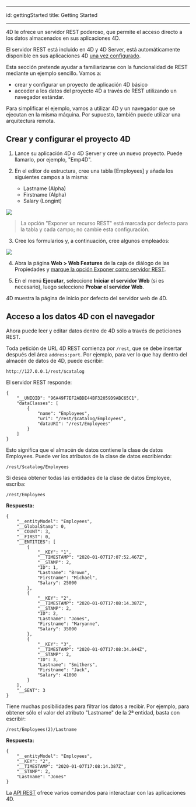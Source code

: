 - - -
id: gettingStarted title: Getting Started
- - -

4D le ofrece un servidor REST poderoso, que permite el acceso directo a los datos almacenados en sus aplicaciones 4D.

El servidor REST está incluido en 4D y 4D Server, está automáticamente disponible en sus aplicaciones 4D [una vez configurado](configuration.md).

Esta sección pretende ayudar a familiarizarse con la funcionalidad de REST mediante un ejemplo sencillo. Vamos a:
- crear y configurar un proyecto de aplicación 4D básico
- acceder a los datos del proyecto 4D a través de REST utilizando un navegador estándar.

Para simplificar el ejemplo, vamos a utilizar 4D y un navegador que se ejecutan en la misma máquina. Por supuesto, también puede utilizar una arquitectura remota.



## Crear y configurar el proyecto 4D

1. Lance su aplicación 4D o 4D Server y cree un nuevo proyecto. Puede llamarlo, por ejemplo, "Emp4D".

2. En el editor de estructura, cree una tabla [Employees] y añada los siguientes campos a la misma:
    - Lastname (Alpha)
    - Firstname (Alpha)
    - Salary (Longint)

![](../assets/en/REST/getstarted1.png)

> La opción "Exponer un recurso REST" está marcada por defecto para la tabla y cada campo; no cambie esta configuración.

3. Cree los formularios y, a continuación, cree algunos empleados:

![](../assets/en/REST/getstarted2.png)

4. Abra la página **Web > Web Features** de la caja de diálogo de las Propiedades y [marque la opción Exponer como servidor REST](configuration.md#starting-the-rest-server).

5. En el menú **Ejecutar**, seleccione **Iniciar el servidor Web** (si es necesario), luego seleccione **Probar el servidor Web**.

4D muestra la página de inicio por defecto del servidor web de 4D.


## Acceso a los datos 4D con el navegador

Ahora puede leer y editar datos dentro de 4D sólo a través de peticiones REST.

Toda petición de URL 4D REST comienza por `/rest`, que se debe insertar después del área `address:port`. Por ejemplo, para ver lo que hay dentro del almacén de datos de 4D, puede escribir:

```
http://127.0.0.1/rest/$catalog
```

El servidor REST responde:

```
{
    "__UNIQID": "96A49F7EF2ABDE44BF32059D9ABC65C1",
    "dataClasses": [
        {
            "name": "Employees",
            "uri": "/rest/$catalog/Employees",
            "dataURI": "/rest/Employees"
        }
    ]
}
```

Esto significa que el almacén de datos contiene la clase de datos Employees. Puede ver los atributos de la clase de datos escribiendo:

```
/rest/$catalog/Employees
```

Si desea obtener todas las entidades de la clase de datos Employee, escriba:

```
/rest/Employees
```

**Respuesta:**

```
{
    "__entityModel": "Employees",
    "__GlobalStamp": 0,
    "__COUNT": 3,
    "__FIRST": 0,
    "__ENTITIES": [
        {
            "__KEY": "1",
            "__TIMESTAMP": "2020-01-07T17:07:52.467Z",
            "__STAMP": 2,
            "ID": 1,
            "Lastname": "Brown",
            "Firstname": "Michael",
            "Salary": 25000
        },
        {
            "__KEY": "2",
            "__TIMESTAMP": "2020-01-07T17:08:14.387Z",
            "__STAMP": 2,
            "ID": 2,
            "Lastname": "Jones",
            "Firstname": "Maryanne",
            "Salary": 35000
        },
        {
            "__KEY": "3",
            "__TIMESTAMP": "2020-01-07T17:08:34.844Z",
            "__STAMP": 2,
            "ID": 3,
            "Lastname": "Smithers",
            "Firstname": "Jack",
            "Salary": 41000
        }
    ],
    "__SENT": 3
}
```

Tiene muchas posibilidades para filtrar los datos a recibir. Por ejemplo, para obtener sólo el valor del atributo "Lastname" de la 2ª entidad, basta con escribir:

```
/rest/Employees(2)/Lastname
```

**Respuesta:**

```
{
    "__entityModel": "Employees",
    "__KEY": "2",
    "__TIMESTAMP": "2020-01-07T17:08:14.387Z",
    "__STAMP": 2,
    "Lastname": "Jones"
}
```

La [API REST](REST_requests.md) ofrece varios comandos para interactuar con las aplicaciones 4D.  
